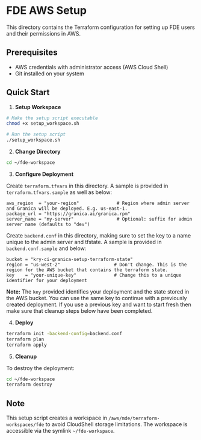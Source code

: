 # FDE AWS Setup

This directory contains the Terraform configuration for setting up FDE users and their permissions in AWS.

## Prerequisites

* AWS credentials with administrator access (AWS Cloud Shell)
* Git installed on your system

## Quick Start

1. **Setup Workspace**
```bash
# Make the setup script executable
chmod +x setup_workspace.sh

# Run the setup script
./setup_workspace.sh
```

2. **Change Directory**
```bash
cd ~/fde-workspace
```

3. **Configure Deployment**

Create `terraform.tfvars` in this directory. A sample is provided in `terraform.tfvars.sample` as well as below:
```hcl
aws_region  = "your-region"              # Region where admin server and Granica will be deployed. E.g. us-east-1.
package_url = "https://granica.ai/granica.rpm"
server_name = "my-server"                # Optional: suffix for admin server name (defaults to "dev")
```

Create `backend.conf` in this directory, making sure to set the key to a name unique to the admin server and tfstate. A sample is provided in `backend.conf.sample` and below:
```hcl
bucket = "kry-ci-granica-setup-terraform-state"
region = "us-west-2"                    # Don't change. This is the region for the AWS bucket that contains the terraform state.
key    = "your-unique-key"              # Change this to a unique identifier for your deployment
```

**Note:** The `key` provided identifies your deployment and the state stored in the AWS bucket. You can use the same key to continue with a previously created deployment. If you use a previous key and want to start fresh then make sure that cleanup steps below have been completed.

4. **Deploy**
```bash
terraform init -backend-config=backend.conf
terraform plan
terraform apply
```

5. **Cleanup**

To destroy the deployment:
```bash
cd ~/fde-workspace
terraform destroy
```

## Note

This setup script creates a workspace in `/aws/mde/terraform-workspaces/fde` to avoid CloudShell storage limitations. The workspace is accessible via the symlink `~/fde-workspace`. 
